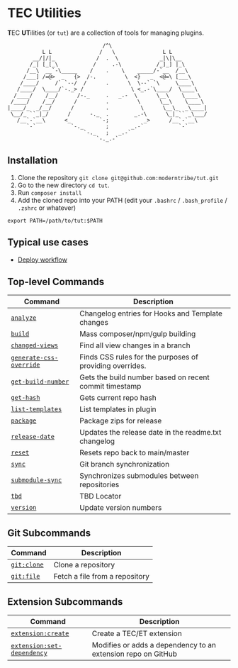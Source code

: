 # TEC Utilities

**T**EC **UT**ilities (or `tut`) are a collection of tools for managing plugins.

```
                              /^\
           L L               /   \               L L
        __/|/|_             /  .  \             _|\|\__
       /_| [_[_\           /     .-\           /_]_] |_\
      /__\  __`-\_____    /    .    \    _____/-`__  /__\
     /___] /=@>  _   {>  /-.         \  <}   _  <@=\ [___\
    /____/     /` `--/  /      .      \  \--` `\     \____\
   /____/  \____/`-._> /               \ <_.-`\____/  \____\
  /____/    /__/      /-._     .   _.-  \      \__\    \____\
 /____/    /__/      /         .         \      \__\    \____\
|____/_  _/__/      /          .          \      \__\_  _\____|
 \__/_ ``_|_/      /      -._  .        _.-\      \_|_`` _\___/
   /__`-`__\      <_         `-;           _>      /__`-`__\
      `-`           `-._       ;       _.-`           `-`
                        `-._   ;   _.-`
                            `-._.-`
```

## Installation

1. Clone the repository `git clone git@github.com:moderntribe/tut.git`
1. Go to the new directory `cd tut`.
1. Run `composer install`
1. Add the cloned repo into your PATH (edit your `.bashrc` / `.bash_profile` / `.zshrc` or whatever)

```
export PATH=/path/to/tut:$PATH
```

## Typical use cases

* [Deploy workflow](docs/deploy-workflow.md)

## Top-level Commands

| Command | Description |
|--|--|
| [`analyze`](docs/commands/analyze.md) | Changelog entries for Hooks and Template changes |
| [`build`](docs/commands/build.md) | Mass composer/npm/gulp building |
| [`changed-views`](docs/commands/changed-views.md) | Find all view changes in a branch |
| [`generate-css-override`](docs/commands/generate-css-override.md) | Finds CSS rules for the purposes of providing overrides. |
| [`get-build-number`](docs/commands/get-build-number.md) | Gets the build number based on recent commit timestamp |
| [`get-hash`](docs/commands/get-hash.md) | Gets current repo hash |
| [`list-templates`](docs/commands/list-templates.md) | List templates in plugin |
| [`package`](docs/commands/package.md) | Package zips for release |
| [`release-date`](docs/commands/release-date.md) | Updates the release date in the readme.txt changelog |
| [`reset`](docs/commands/reset.md) | Resets repo back to main/master |
| [`sync`](docs/commands/sync.md) | Git branch synchronization |
| [`submodule-sync`](docs/commands/submodule-sync.md) | Synchronizes submodules between repositories |
| [`tbd`](docs/commands/tbd.md) | TBD Locator |
| [`version`](docs/commands/version.md) | Update version numbers |

## Git Subcommands

| Command | Description |
|--|--|
| [`git:clone`](docs/commands/git/clone.md) | Clone a repository |
| [`git:file`](docs/commands/git/file.md) | Fetch a file from a repository |

## Extension Subcommands

| Command | Description |
|--|--|
| [`extension:create`](docs/commands/extension/create.md) | Create a TEC/ET extension |
| [`extension:set-dependency`](docs/commands/extension/set-dependency.md) | Modifies or adds a dependency to an extension repo on GitHub |
